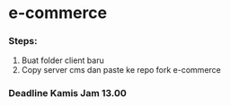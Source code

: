 # e-commerce

### Steps:
1. Buat folder client baru
2. Copy server cms dan paste ke repo fork e-commerce

### Deadline Kamis Jam 13.00
